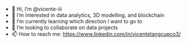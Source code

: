 - 👋 Hi, I’m @vicente-iii
- 👀 I’m interested in data analytics, 3D modelling, and blockchain
- 🌱 I’m currently learning which direction I want to go to
- 💞️ I’m looking to collaborate on data projects
- 📫 How to reach me: https://www.linkedin.com/in/vicentetangcueco3/

<!---
vicente-iii/vicente-iii is a ✨ special ✨ repository because its `README.md` (this file) appears on your GitHub profile.
You can click the Preview link to take a look at your changes.
--->
